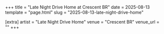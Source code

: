 +++
title = "Late Night Drive Home at Crescent BR"
date = 2025-08-13
template = "page.html"
slug = "2025-08-13-late-night-drive-home"

[extra]
artist = "Late Night Drive Home"
venue = "Crescent BR"
venue_url = ""
+++
